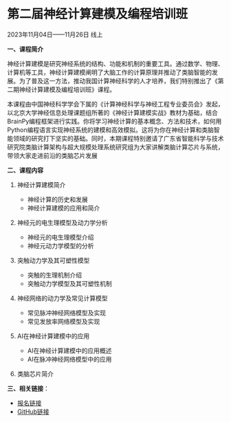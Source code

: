 # 第二届神经计算建模及编程培训班

2023年11月04日——11月26日 线上

**一、课程简介**

神经计算建模是研究神经系统的结构、功能和机制的重要工具。通过数学、物理、计算机等工具，神经计算建模阐明了大脑工作的计算原理并推动了类脑智能的发展。为了普及这一方法，推动我国计算神经科学的人才培养，我们特别推出了《第二期神经计算建模及编程培训班》课程。

本课程由中国神经科学学会下属的《计算神经科学与神经工程专业委员会》发起，以北京大学神经信息处理课题组所著的《神经计算建模实战》教材为基础，结合BrainPy编程框架进行实践。你将学习神经计算的基本概念、方法和技术，如何用Python编程语言实现神经系统的建模和高效模拟。这将为你在神经计算和类脑智能领域的研究打下坚实的基础。同时，本期课程特别邀请了广东省智能科学与技术研究院类脑计算架构与超大规模处理系统研究组为大家讲解类脑计算芯片与系统，带领大家走进前沿的类脑芯片发展

**二、课程内容**

1. 神经计算建模简介
   - 神经计算的历史和发展
   - 神经计算建模的应用和简介

2. 神经元的电生理模型及动力学分析
   - 神经元的电生理模型介绍
   - 神经元动力学模型的分析

3. 突触动力学及其可塑性模型
   - 突触的生理机制介绍
   - 突触动力学模型及其可塑性机制

4. 神经网络的动力学及常见计算模型
   - 常见脉冲神经网络模型及实现
   - 常见发放率网络模型及实现

5. AI在神经计算建模中的应用
   - AI在神经计算建模中的应用概述
   - AI在脉冲神经网络模型中的应用

6. 类脑芯片简介

**三、相关链接**：

- [报名链接](https://meeting.cns.org.cn/2ndNCMP/)
- [GitHub链接](https://github.com/brainpy/2nd-neural-modeling-and-programming-course)



